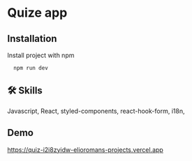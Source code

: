 # Quize app

## Installation

Install project with npm

```bash
  npm run dev
```

## 🛠 Skills

Javascript, React, styled-components, react-hook-form, i18n,

## Demo

https://quiz-i2i8zyidw-elioromans-projects.vercel.app
